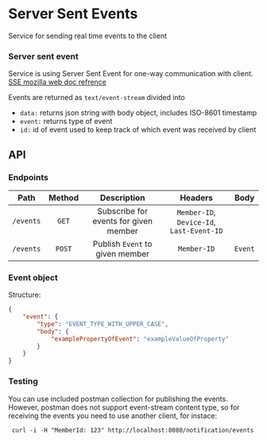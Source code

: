 # Server Sent Events
Service for sending real time events to the client 

### Server sent event
Service is using Server Sent Event for one-way communication with client.
[SSE mozilla web doc refrence]('https://developer.mozilla.org/en-US/docs/Web/API/Server-sent_events)

Events are returned as `text/event-stream` divided into 
* `data:` returns json string with body object, includes ISO-8601 timestamp
* `event:` returns type of event
* `id:` id of event used to keep track of which event was received by client


## API

### Endpoints

| Path      | Method     | Description                                       | Headers     | Body   | 
| :-------: |:----------:| :------------------------------------------------:| :----------:| :-----:| 
| `/events` | `GET`      | Subscribe for events for given member             | `Member-ID`, `Device-Id`, `Last-Event-ID` ||
| `/events` | `POST`     | Publish `Event` to given member                   | `Member-ID` | `Event`|

### Event object
Structure:
```json
{
    "event": {
        "type": "EVENT_TYPE_WITH_UPPER_CASE",
        "body": {
            "examplePropertyOfEvent": "exampleValueOfProperty"
        }
    }
}
```

### Testing
You can use included postman collection for publishing the events. However, postman does not support event-stream content type, so for receiving the events you need to use another client, for instace:
```
 curl -i -H "MemberId: 123" http://localhost:8080/notification/events
```